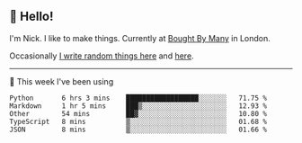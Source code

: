 ## 👋 Hello! 

I'm Nick. I like to make things. Currently at [Bought By Many](https://boughtbymany.com) in London.

Occasionally [I write random things here](https://nicksnell.com) and [here](https://twitter.com/nicksnell).

-------

🚀 This week I've been using

<!--START_SECTION:waka-->
```text
Python       6 hrs 3 mins    ██████████████████░░░░░░░   71.75 % 
Markdown     1 hr 5 mins     ███▒░░░░░░░░░░░░░░░░░░░░░   12.93 % 
Other        54 mins         ██▓░░░░░░░░░░░░░░░░░░░░░░   10.80 % 
TypeScript   8 mins          ▒░░░░░░░░░░░░░░░░░░░░░░░░   01.68 % 
JSON         8 mins          ▒░░░░░░░░░░░░░░░░░░░░░░░░   01.66 % 
```
<!--END_SECTION:waka-->
